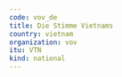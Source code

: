 ```yaml
---
code: vov_de
title: Die Stimme Vietnams
country: vietnam
organization: vov
itu: VTN
kind: national
---
```

